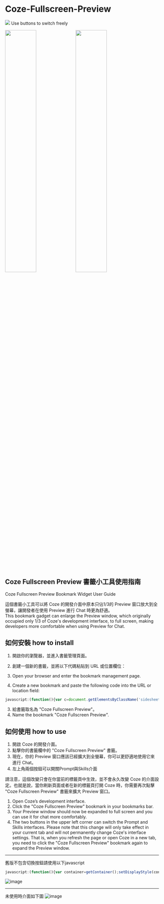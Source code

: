 # Coze-Fullscreen-Preview

<img src="https://i.imgur.com/hD6vl2D.png" /> 
Use buttons to switch freely
<p float="left">
  <img src="https://i.imgur.com/PQjCQXv.png" width="45%" />
  <img src="https://i.imgur.com/6qN4GaC.png" width="45%" /> 
</p>

## Coze Fullscreen Preview 書籤小工具使用指南
Coze Fullscreen Preview Bookmark Widget User Guide

這個書籤小工具可以將 Coze 的開發介面中原本只佔1/3的 Preview 窗口放大到全螢幕，讓開發者在使用 Preview 進行 Chat 時更為舒適。  
This bookmark gadget can enlarge the Preview window, which originally occupied only 1/3 of Coze's development interface, to full screen, making developers more comfortable when using Preview for Chat.

## 如何安裝 how to install

1. 開啟你的瀏覽器，並進入書籤管理頁面。  
2. 創建一個新的書籤，並將以下代碼粘貼到 URL 或位置欄位：  

1. Open your browser and enter the bookmark management page.  
2. Create a new bookmark and paste the following code into the URL or location field:  


```javascript
javascript:(function(){var c=document.getElementsByClassName('sidesheet-container')[0];c.style.display='flex';c.style.flexDirection='row';var d=c.children;function setupInitialWidths(d){for(var i=0;i<d.length-1;i++){d[i].style.flexBasis='33%';d[i].style.flexShrink='0';d[i].style.flexGrow='1';}}function hideAllDivsExceptLast(d){for(var i=0;i<d.length-1;i++){d[i].style.display='none';}}function getLastDiv(d){return d[d.length-1];}function getFirstChild(e){return e.children[0];}setupInitialWidths(d);hideAllDivsExceptLast(d);var lastDiv=getLastDiv(d);lastDiv.style.flexGrow='1';var firstChild=getFirstChild(lastDiv);firstChild.style.display='none';var arr=['Prompt','Skills'];for(var i=0;i<2;i++){!function(i){var b=document.createElement('button');b.innerHTML=arr[i];b.className='toggle-button';b.style.position='absolute';b.style.top='0px';b.style.left=(i*60)+'px';b.style.zIndex='1000';b.onclick=function(){var div=d[i];var isVisible=div.style.display!=='none';div.style.display=isVisible?'none':'flex';div.style.width=isVisible?'0':'';};c.appendChild(b);}(i);}})();
```

3. 給書籤取名為 "Coze Fullscreen Preview"。  
3. Name the bookmark "Coze Fullscreen Preview".  


## 如何使用 how to use

1. 開啟 Coze 的開發介面。
2. 點擊你的書籤欄中的 "Coze Fullscreen Preview" 書籤。
3. 現在，你的 Preview 窗口應該已經擴大到全螢幕，你可以更舒適地使用它來進行 Chat。
4. 左上角兩個按鈕可以開關Prompt與Skills介面

請注意，這個改變只會在你當前的標籤頁中生效，並不會永久改變 Coze 的介面設定。也就是說，當你刷新頁面或者在新的標籤頁打開 Coze 時，你需要再次點擊 "Coze Fullscreen Preview" 書籤來擴大 Preview 窗口。

1. Open Coze’s development interface.
2. Click the "Coze Fullscreen Preview" bookmark in your bookmarks bar.
3. Your Preview window should now be expanded to full screen and you can use it for chat more comfortably.
4. The two buttons in the upper left corner can switch the Prompt and Skills interfaces.
Please note that this change will only take effect in your current tab and will not permanently change Coze's interface settings. That is, when you refresh the page or open Coze in a new tab, you need to click the "Coze Fullscreen Preview" bookmark again to expand the Preview window.


---
舊版不包含切換按鈕請使用以下javascript
```javascript
javascript:(function(){var container=getContainer();setDisplayStyle(container,'flex');var divs=container.children;hideAllDivsExceptLast(divs);var lastDiv=getLastDiv(divs);setDisplayStyle(lastDiv,'block');setFlexGrow(lastDiv,'1');var firstChild=getFirstChild(lastDiv);setDisplayStyle(firstChild,'none');function getContainer(){return document.getElementsByClassName('sidesheet-container')[0];}function setDisplayStyle(element,value){if(element){element.style.display=value;}}function setFlexGrow(element,value){if(element){element.style.flexGrow=value;}}function hideAllDivsExceptLast(divs){for(var i=0;i<divs.length-1;i++){setDisplayStyle(divs[i],'none');}}function getLastDiv(divs){return divs[divs.length-1];}function getFirstChild(element){if(element){return element.children[0];}}})()
```
![image](https://i.imgur.com/TYI5JMe.png)

---
未使用時介面如下圖
![image](https://i.imgur.com/fMRA3ro.png)
